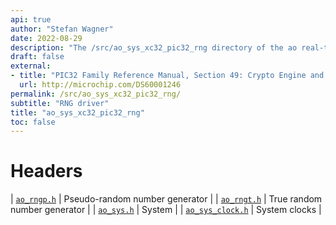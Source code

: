 ```yaml
---
api: true
author: "Stefan Wagner"
date: 2022-08-29
description: "The /src/ao_sys_xc32_pic32_rng directory of the ao real-time operating system."
draft: false
external:
- title: "PIC32 Family Reference Manual, Section 49: Crypto Engine and Random Number Generator (RNG)"
  url: http://microchip.com/DS60001246
permalink: /src/ao_sys_xc32_pic32_rng/ 
subtitle: "RNG driver"
title: "ao_sys_xc32_pic32_rng"
toc: false
---
```


# Headers

| [`ao_rngp.h`](ao_rngp.h.md) | Pseudo-random number generator |
| [`ao_rngt.h`](ao_rngt.h.md) | True random number generator |
| [`ao_sys.h`](ao_sys.h.md) | System |
| [`ao_sys_clock.h`](ao_sys_clock.h.md) | System clocks |
